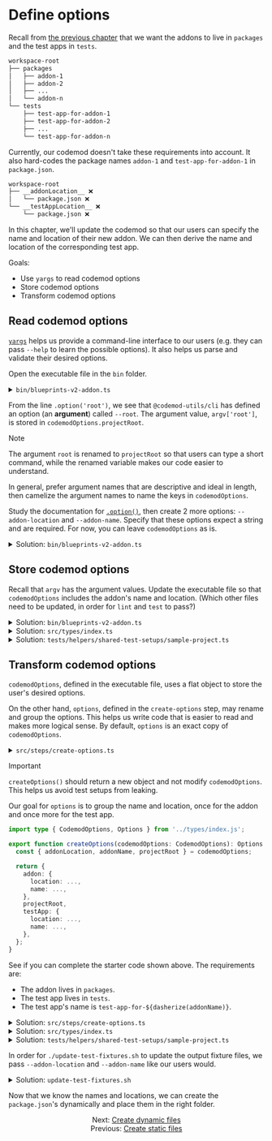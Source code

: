 # Define options

Recall from [the previous chapter](./02-create-static-files.md) that we want the addons to live in `packages` and the test apps in `tests`.

```sh
workspace-root
├── packages
│   ├── addon-1
│   ├── addon-2
│   ├── ...
│   └── addon-n
└── tests
    ├── test-app-for-addon-1
    ├── test-app-for-addon-2
    ├── ...
    └── test-app-for-addon-n
```

Currently, our codemod doesn't take these requirements into account. It also hard-codes the package names `addon-1` and `test-app-for-addon-1` in `package.json`.

```sh
workspace-root
├── __addonLocation__ ❌
│   └── package.json ❌
└── __testAppLocation__ ❌
    └── package.json ❌
```

In this chapter, we'll update the codemod so that our users can specify the name and location of their new addon. We can then derive the name and location of the corresponding test app.

Goals:

- Use `yargs` to read codemod options
- Store codemod options
- Transform codemod options


## Read codemod options

[`yargs`](https://yargs.js.org/) helps us provide a command-line interface to our users (e.g. they can pass `--help` to learn the possible options). It also helps us parse and validate their desired options.

Open the executable file in the `bin` folder.

<details>

<summary><code>bin/blueprints-v2-addon.ts</code></summary>

```ts
#!/usr/bin/env node
'use strict';

import yargs from 'yargs';
import { hideBin } from 'yargs/helpers';

import { runCodemod } from '../src/index.js';
import type { CodemodOptions } from '../src/types/index.js';

// Provide a title to the process in `ps`
process.title = 'blueprints-v2-addon';

// Set codemod options
const argv = yargs(hideBin(process.argv))
  .option('root', {
    describe: 'Where to run the codemod',
    type: 'string',
  })
  .parseSync();

const codemodOptions: CodemodOptions = {
  projectRoot: argv['root'] ?? process.cwd(),
};

runCodemod(codemodOptions);
```

</details>

From the line `.option('root')`, we see that `@codemod-utils/cli` has defined an option (an **argument**) called `--root`. The argument value, `argv['root']`, is stored in `codemodOptions.projectRoot`.

> [!NOTE]
> The argument `root` is renamed to `projectRoot` so that users can type a short command, while the renamed variable makes our code easier to understand.
>
> In general, prefer argument names that are descriptive and ideal in length, then camelize the argument names to name the keys in `codemodOptions`.

Study the documentation for [`.option()`](https://yargs.js.org/docs/#api-reference-optionskey-opt), then create 2 more options: `--addon-location` and `--addon-name`. Specify that these options expect a string and are required. For now, you can leave `codemodOptions` as is.

<details>

<summary>Solution: <code>bin/blueprints-v2-addon.ts</code></summary>

```diff
#!/usr/bin/env node
'use strict';

import yargs from 'yargs';
import { hideBin } from 'yargs/helpers';

import { runCodemod } from '../src/index.js';
import type { CodemodOptions } from '../src/types/index.js';

// Provide a title to the process in `ps`
process.title = 'blueprints-v2-addon';

// Set codemod options
const argv = yargs(hideBin(process.argv))
+   .option('addon-location', {
+     demandOption: true,
+     describe: "Location of the addon package (e.g. 'ui/button')",
+     type: 'string',
+   })
+   .option('addon-name', {
+     demandOption: true,
+     describe: "Name of the addon package (e.g. '@my-ui/button')",
+     type: 'string',
+   })
  .option('root', {
    describe: 'Where to run the codemod',
    type: 'string',
  })
  .parseSync();

const codemodOptions: CodemodOptions = {
  projectRoot: argv['root'] ?? process.cwd(),
};

runCodemod(codemodOptions);
```

</details>


## Store codemod options

Recall that `argv` has the argument values. Update the executable file so that `codemodOptions` includes the addon's name and location. (Which other files need to be updated, in order for `lint` and `test` to pass?)

<details>

<summary>Solution: <code>bin/blueprints-v2-addon.ts</code></summary>

```diff
#!/usr/bin/env node
'use strict';

import yargs from 'yargs';
import { hideBin } from 'yargs/helpers';

import { runCodemod } from '../src/index.js';
import type { CodemodOptions } from '../src/types/index.js';

// Provide a title to the process in `ps`
process.title = 'blueprints-v2-addon';

// Set codemod options
const argv = yargs(hideBin(process.argv))
  .option('addon-location', {
    demandOption: true,
    describe: "Location of the addon package (e.g. 'ui/button')",
    type: 'string',
  })
  .option('addon-name', {
    demandOption: true,
    describe: "Name of the addon package (e.g. '@my-ui/button')",
    type: 'string',
  })
  .option('root', {
    describe: 'Where to run the codemod',
    type: 'string',
  })
  .parseSync();

const codemodOptions: CodemodOptions = {
+   addonLocation: argv['addon-location'],
+   addonName: argv['addon-name'],
  projectRoot: argv['root'] ?? process.cwd(),
};

runCodemod(codemodOptions);
```

</details>

<details>

<summary>Solution: <code>src/types/index.ts</code></summary>

```diff
type CodemodOptions = {
+   addonLocation: string;
+   addonName: string;
  projectRoot: string;
};

type Options = {
  projectRoot: string;
};

export type { CodemodOptions, Options };
```

</details>

<details>

<summary>Solution: <code>tests/helpers/shared-test-setups/sample-project.ts</code></summary>

```diff
import type { CodemodOptions, Options } from '../../../src/types/index.js';

const codemodOptions: CodemodOptions = {
+   addonLocation: 'ui/button',
+   addonName: '@my-ui/button',
  projectRoot: 'tmp/sample-project',
};

const options: Options = {
  projectRoot: 'tmp/sample-project',
};

export { codemodOptions, options };
```

</details>


## Transform codemod options

`codemodOptions`, defined in the executable file, uses a flat object to store the user's desired options.

On the other hand, `options`, defined in the `create-options` step, may rename and group the options. This helps us write code that is easier to read and makes more logical sense. By default, `options` is an exact copy of `codemodOptions`.

<details>

<summary><code>src/steps/create-options.ts</code></summary>

```ts
import type { CodemodOptions, Options } from '../types/index.js';

export function createOptions(codemodOptions: CodemodOptions): Options {
  const { projectRoot } = codemodOptions;

  return {
    projectRoot,
  };
}
```

</details>

> [!IMPORTANT]
> `createOptions()` should return a new object and not modify `codemodOptions`. This helps us avoid test setups from leaking.

Our goal for `options` is to group the name and location, once for the addon and once more for the test app.

```ts
import type { CodemodOptions, Options } from '../types/index.js';

export function createOptions(codemodOptions: CodemodOptions): Options {
  const { addonLocation, addonName, projectRoot } = codemodOptions;

  return {
    addon: {
      location: ...,
      name: ...,
    },
    projectRoot,
    testApp: {
      location: ...,
      name: ...,
    },
  };
}
```

See if you can complete the starter code shown above. The requirements are:

- The addon lives in `packages`.
- The test app lives in `tests`.
- The test app's name is `test-app-for-${dasherize(addonName)}`.

<details>

<summary>Solution: <code>src/steps/create-options.ts</code></summary>

```diff
+ import { join } from 'node:path';
+ 
import type { CodemodOptions, Options } from '../types/index.js';

+ function dasherize(packageName: string): string {
+   return packageName.replace('@', '').replace(/\W|_/g, '-');
+ }
+ 
export function createOptions(codemodOptions: CodemodOptions): Options {
-   const { projectRoot } = codemodOptions;
+   const { addonLocation, addonName, projectRoot } = codemodOptions;
 
  return {
+     addon: {
+       location: join('packages', addonLocation),
+       name: addonName,
+     },
    projectRoot,
+     testApp: {
+       location: join('tests', addonLocation),
+       name: `test-app-for-${dasherize(addonName)}`,
+     },
  };
}
```

</details>

<details>

<summary>Solution: <code>src/types/index.ts</code></summary>

```diff
type CodemodOptions = {
  addonLocation: string;
  addonName: string;
  projectRoot: string;
};

type Options = {
+   addon: {
+     location: string;
+     name: string;
+   };
  projectRoot: string;
+   testApp: {
+     location: string;
+     name: string;
+   };
};

export type { CodemodOptions, Options };
```

</details>

<details>

<summary>Solution: <code>tests/helpers/shared-test-setups/sample-project.ts</code></summary>

```diff
import type { CodemodOptions, Options } from '../../../src/types/index.js';

const codemodOptions: CodemodOptions = {
  addonLocation: 'ui/button',
  addonName: '@my-ui/button',
  projectRoot: 'tmp/sample-project',
};

const options: Options = {
+   addon: {
+     location: 'packages/ui/button',
+     name: '@my-ui/button',
+   },
  projectRoot: 'tmp/sample-project',
+   testApp: {
+     location: 'tests/ui/button',
+     name: 'test-app-for-my-ui-button',
+   },
};

export { codemodOptions, options };
```

</details>

In order for `./update-test-fixtures.sh` to update the output fixture files, we pass `--addon-location` and `--addon-name` like our users would.

<details>

<summary>Solution: <code>update-test-fixtures.sh</code></summary>

```diff
#!/usr/bin/env sh

#----------
#
#  A. Purpose
#
#    Fix all test fixtures after updating the source code.
#
#  B. Usage
#
#    ./update-test-fixtures.sh
#
#---------

# Compile TypeScript
pnpm build

# Update fixtures
rm -r "tests/fixtures/sample-project/output"
cp -r "tests/fixtures/sample-project/input" "tests/fixtures/sample-project/output"

./dist/bin/ember-codemod-pod-to-octane.js \
+   --addon-location ui/button \
+   --addon-name @my-ui/button \
  --root "tests/fixtures/sample-project/output"
```

</details>

Now that we know the names and locations, we can create the `package.json`'s dynamically and place them in the right folder.


<div align="center">
  <div>
    Next: <a href="./04-create-dynamic-files.md">Create dynamic files</a>
  </div>
  <div>
    Previous: <a href="./02-create-static-files.md">Create static files</a>
  </div>
</div>
